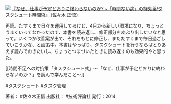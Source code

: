 [![](https://images-fe.ssl-images-amazon.com/images/I/41T1aM-FF2L._SL160_.jpg)](http://www.amazon.co.jp/exec/obidos/ASIN/4774163562/choiyaki81-22/ref=nosim)
[『なぜ、仕事が予定どおりに終わらないのか? ~「時間ない病」の特効薬!タスクシュート時間術』（佐々木 正悟）](http://www.amazon.co.jp/exec/obidos/ASIN/4774163562/choiyaki81-22/ref=nosim)

再読。たすくまで日々を運用してるけど、4月から新しい環境になり、ちょっとうまくいってなかったので、本書を読み返し、修正部分をあぶり出したいなと思って。いくつか改善案が出て、それをもとに修正し、またたすくまで毎日過ごしていこうかな、と画策中。本書はやっぱり、タスクシュートを行うならばとりあえず読んでおきたいし、ちょっとつまづいたときに読み返すのも効果的やと思った。

[[時間不足への対抗策「タスクシュート式」〜「なぜ、仕事が予定どおりに終わらないのか？」を読んで学んだこと〜]]

#タスクシュート #タスク管理 

著者： #佐々木正悟
出版社： #技術評論社
発行：2014

